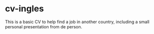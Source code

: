 # cv-ingles
This is a basic CV to help find a job in another country, including a small personal presentation from de person.
